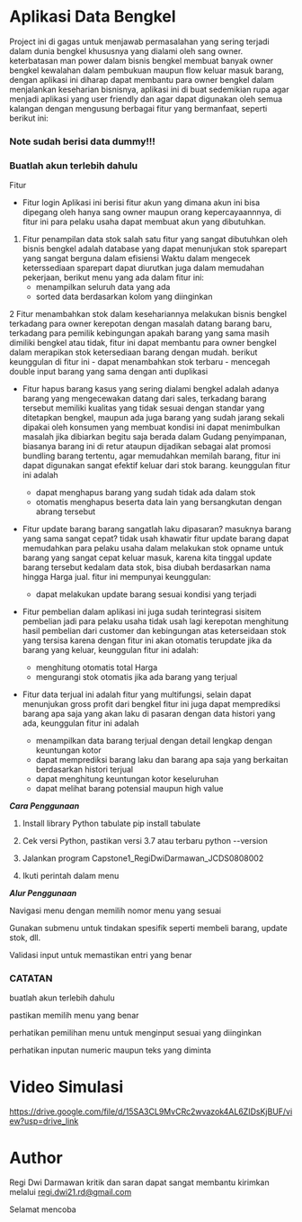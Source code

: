 # Aplikasi Data Bengkel

Project ini di gagas untuk menjawab permasalahan yang sering terjadi dalam dunia bengkel khususnya yang dialami oleh sang owner.
keterbatasan man power dalam bisnis bengkel membuat banyak owner bengkel kewalahan dalam pembukuan maupun flow keluar masuk barang, dengan aplikasi ini diharap dapat membantu para owner bengkel dalam menjalankan keseharian bisnisnya, aplikasi ini di buat sedemikian rupa agar menjadi aplikasi yang user friendly dan agar dapat digunakan oleh semua kalangan dengan mengusung berbagai fitur yang bermanfaat, seperti berikut ini:

### Note sudah berisi data dummy!!!
### Buatlah akun terlebih dahulu

Fitur

- Fitur login
Aplikasi ini berisi fitur akun yang dimana akun ini bisa dipegang oleh hanya sang owner maupun orang kepercayaannnya, di fitur ini para pelaku usaha dapat membuat akun yang dibutuhkan.

1. Fitur penampilan data stok
salah satu fitur yang sangat dibutuhkan oleh bisnis bengkel adalah database yang dapat menunjukan stok sparepart yang sangat berguna dalam efisiensi Waktu dalam mengecek keterssediaan sparepart dapat diurutkan juga dalam memudahan pekerjaan, berikut menu yang ada dalam fitur ini:
	- menampilkan seluruh data yang ada
	- sorted data berdasarkan kolom yang diinginkan

2 Fitur menambahkan stok
dalam kesehariannya melakukan bisnis bengkel terkadang para owner kerepotan dengan masalah datang barang baru, terkadang para pemilik kebingungan apakah barang yang sama masih dimiliki bengkel atau tidak, fitur ini dapat membantu para owner bengkel dalam merapikan stok ketersediaan barang dengan mudah. berikut keunggulan di fitur ini
	- dapat menambahkan stok terbaru
	- mencegah double input barang yang sama dengan anti duplikasi 

- Fitur hapus barang
kasus yang sering dialami bengkel adalah adanya barang yang mengecewakan datang dari sales, terkadang barang tersebut memiliki kualitas yang tidak sesuai dengan standar yang ditetapkan bengkel, maupun ada juga barang yang sudah jarang sekali dipakai oleh konsumen yang membuat kondisi ini dapat menimbulkan masalah jika dibiarkan begitu saja berada dalam Gudang penyimpanan, biasanya barang ini di retur ataupun dijadikan sebagai alat promosi bundling barang tertentu, agar memudahkan memilah barang, fitur ini dapat digunakan sangat efektif keluar dari stok barang. keunggulan fitur ini adalah
	- dapat menghapus barang yang sudah tidak ada dalam stok
	- otomatis menghapus beserta data lain yang bersangkutan dengan abrang tersebut

- Fitur update barang
barang sangatlah laku dipasaran? masuknya barang yang sama sangat cepat? tidak usah khawatir fitur update barang dapat memudahkan para pelaku usaha dalam melakukan stok opname untuk barang yang sangat cepat keluar masuk, karena kita tinggal update barang tersebut kedalam data stok, bisa diubah berdasarkan nama hingga Harga jual. fitur ini mempunyai keunggulan:
	- dapat melakukan update barang sesuai kondisi yang terjadi


- Fitur pembelian
dalam aplikasi ini juga sudah terintegrasi sisitem pembelian jadi para pelaku usaha tidak usah lagi kerepotan menghitung hasil pembelian dari customer dan kebingungan atas keterseidaan stok yang tersisa karena dengan fitur ini akan otomatis terupdate jika da barang yang keluar, keunggulan fitur ini adalah:	
	- menghitung otomatis total Harga
	- mengurangi stok otomatis jika ada barang yang terjual

- Fitur data terjual
ini adalah fitur yang multifungsi, selain dapat menunjukan gross profit dari bengkel fitur ini juga dapat memprediksi barang apa saja yang akan laku di pasaran dengan data histori yang ada, keunggulan fitur ini adalah
	
	- menampilkan data barang terjual dengan detail lengkap dengan keuntungan kotor
	- dapat memprediksi barang laku dan barang apa saja yang berkaitan berdasarkan histori terjual
	- dapat menghitung keuntungan kotor keseluruhan
	- dapat melihat barang potensial maupun high value


***Cara Penggunaan***

1. Install library Python tabulate
pip install tabulate

2. Cek versi Python, pastikan versi 3.7 atau terbaru
python --version

3. Jalankan program
Capstone1_RegiDwiDarmawan_JCDS0808002

4. Ikuti perintah dalam menu


***Alur Penggunaan***

Navigasi menu dengan memilih nomor menu yang sesuai

Gunakan submenu untuk tindakan spesifik seperti membeli barang, update stok, dll.

Validasi input untuk memastikan entri yang benar


### CATATAN ###

buatlah akun terlebih dahulu

pastikan memilih menu yang benar

perhatikan pemilihan menu untuk menginput sesuai yang diinginkan

perhatikan inputan numeric maupun teks yang diminta

# Video Simulasi

https://drive.google.com/file/d/15SA3CL9MvCRc2wvazok4AL6ZIDsKjBUF/view?usp=drive_link

# Author

Regi Dwi Darmawan
kritik dan saran dapat sangat membantu
kirimkan melalui regi.dwi21.rd@gmail.com


Selamat mencoba
